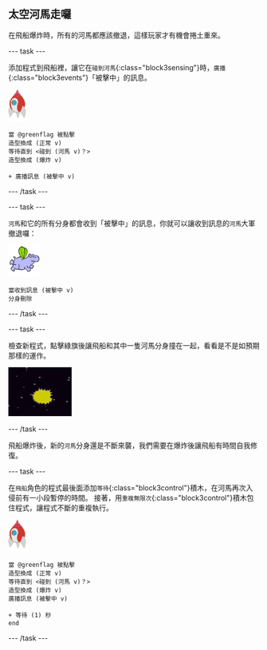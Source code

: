 ## 太空河馬走囉

在飛船爆炸時，所有的河馬都應該撤退，這樣玩家才有機會捲土重來。

\--- task \---

添加程式到飛船裡，讓它在`碰到河馬`{:class="block3sensing"}時，`廣播`{:class="block3events"}「被擊中」的訊息。

![飛船角色](images/rocket-sprite.png)

```blocks3
當 @greenflag 被點擊
造型換成 (正常 v)
等待直到 <碰到 (河馬 v)？>
造型換成 (爆炸 v)

+ 廣播訊息 (被擊中 v)
```

\--- /task \---

\--- task \---

`河馬`和它的所有分身都會收到「被擊中」的訊息，你就可以讓收到訊息的`河馬`大軍撤退囉：

![河馬角色](images/hippo-sprite.png)

```blocks3
當收到訊息 (被擊中 v)
分身刪除
```

\--- /task \---

\--- task \---

檢查新程式，點擊綠旗後讓飛船和其中一隻河馬分身撞在一起，看看是不是如預期那樣的運作。

![截圖](images/invaders-hippo-collide.png)

\--- /task \---

飛船爆炸後，新的`河馬`分身還是不斷來襲，我們需要在爆炸後讓飛船有時間自我修復。

\--- task \---

在`飛船`角色的程式最後面添加`等待`{:class="block3control"}積木，在河馬再次入侵前有一小段暫停的時間。 接著，用`重複無限次`{:class="block3control"}積木包住程式，讓程式不斷的重複執行。

![飛船角色](images/rocket-sprite.png)

```blocks3
當 @greenflag 被點擊
造型換成 (正常 v)
等待直到 <碰到 (河馬 v)？>
造型換成 (爆炸 v)
廣播訊息 (被擊中 v)

+ 等待 (1) 秒
end
```

\--- /task \---